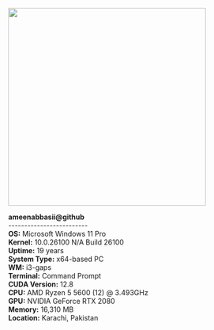<p align="left">
  <img src="https://i.imgur.com/r21YxtP.png" width="400">
</p>

<p>
  <b>ameenabbasii@github</b>  
  <br>-------------------------<br>
  <b>OS:</b> Microsoft Windows 11 Pro  
  <br><b>Kernel:</b> 10.0.26100 N/A Build 26100  
  <br><b>Uptime:</b> 19 years  
  <br><b>System Type:</b> x64-based PC  
  <br><b>WM:</b> i3-gaps  
  <br><b>Terminal:</b> Command Prompt  
  <br><b>CUDA Version:</b> 12.8  
  <br><b>CPU:</b> AMD Ryzen 5 5600 (12) @ 3.493GHz  
  <br><b>GPU:</b> NVIDIA GeForce RTX 2080  
  <br><b>Memory:</b> 16,310 MB  
  <br><b>Location:</b> Karachi, Pakistan  
</p>
